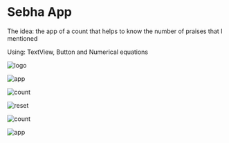 # Sebha App
The idea: the app of a count that helps to know the number of praises that I mentioned

Using: TextView, Button and Numerical equations

![logo](https://user-images.githubusercontent.com/70321297/126921453-c9058b68-83a6-496b-bbb0-d83692839a55.jpeg)

![app](https://user-images.githubusercontent.com/70321297/126921533-d5b86080-d23d-473f-8be8-14db1dda527a.jpeg)

![count](https://user-images.githubusercontent.com/70321297/126921557-018131de-ff84-4339-8c00-1abeafe38cb6.jpeg)

![reset](https://user-images.githubusercontent.com/70321297/126921560-0c6d6507-dcf1-4a6f-b535-c34bc55be7ff.jpeg)

![count](https://user-images.githubusercontent.com/70321297/126921761-2f21b708-b5b5-4fa3-8be3-740487f466b9.jpeg)

![app](https://user-images.githubusercontent.com/70321297/126921840-37ec8c8a-6733-4771-9246-c6200e353272.jpeg)
